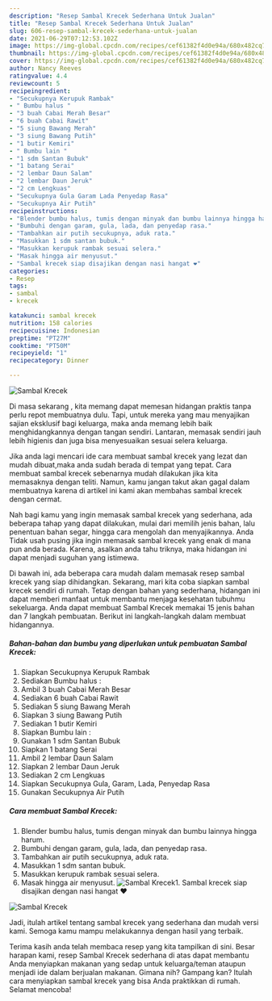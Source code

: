```yaml
---
description: "Resep Sambal Krecek Sederhana Untuk Jualan"
title: "Resep Sambal Krecek Sederhana Untuk Jualan"
slug: 606-resep-sambal-krecek-sederhana-untuk-jualan
date: 2021-06-29T07:12:53.102Z
image: https://img-global.cpcdn.com/recipes/cef61382f4d0e94a/680x482cq70/sambal-krecek-foto-resep-utama.jpg
thumbnail: https://img-global.cpcdn.com/recipes/cef61382f4d0e94a/680x482cq70/sambal-krecek-foto-resep-utama.jpg
cover: https://img-global.cpcdn.com/recipes/cef61382f4d0e94a/680x482cq70/sambal-krecek-foto-resep-utama.jpg
author: Nancy Reeves
ratingvalue: 4.4
reviewcount: 5
recipeingredient:
- "Secukupnya Kerupuk Rambak"
- " Bumbu halus "
- "3 buah Cabai Merah Besar"
- "6 buah Cabai Rawit"
- "5 siung Bawang Merah"
- "3 siung Bawang Putih"
- "1 butir Kemiri"
- " Bumbu lain "
- "1 sdm Santan Bubuk"
- "1 batang Serai"
- "2 lembar Daun Salam"
- "2 lembar Daun Jeruk"
- "2 cm Lengkuas"
- "Secukupnya Gula Garam Lada Penyedap Rasa"
- "Secukupnya Air Putih"
recipeinstructions:
- "Blender bumbu halus, tumis dengan minyak dan bumbu lainnya hingga harum."
- "Bumbuhi dengan garam, gula, lada, dan penyedap rasa."
- "Tambahkan air putih secukupnya, aduk rata."
- "Masukkan 1 sdm santan bubuk."
- "Masukkan kerupuk rambak sesuai selera."
- "Masak hingga air menyusut."
- "Sambal krecek siap disajikan dengan nasi hangat ❤️"
categories:
- Resep
tags:
- sambal
- krecek

katakunci: sambal krecek 
nutrition: 158 calories
recipecuisine: Indonesian
preptime: "PT27M"
cooktime: "PT50M"
recipeyield: "1"
recipecategory: Dinner

---
```



![Sambal Krecek](https://img-global.cpcdn.com/recipes/cef61382f4d0e94a/680x482cq70/sambal-krecek-foto-resep-utama.jpg)

Di masa  sekarang , kita memang dapat memesan hidangan praktis tanpa perlu repot membuatnya dulu. Tapi, untuk mereka yang mau menyajikan sajian eksklusif bagi keluarga, maka anda memang lebih baik menghidangkannya dengan tangan sendiri. Lantaran, memasak sendiri jauh lebih higienis dan juga bisa menyesuaikan sesuai selera keluarga.

Jika anda lagi mencari ide cara membuat sambal krecek yang lezat dan mudah dibuat,maka anda sudah berada di tempat yang tepat. Cara membuat sambal krecek  sebenarnya mudah dilakukan jika kita memasaknya dengan teliti. Namun, kamu jangan takut akan gagal dalam membuatnya 
karena di artikel ini kami akan membahas sambal krecek dengan cermat.  



Nah bagi kamu yang ingin memasak sambal krecek yang sederhana, ada beberapa tahap yang dapat dilakukan, mulai dari memilih jenis bahan, lalu penentuan bahan segar, hingga cara mengolah dan menyajikannya. Anda Tidak usah pusing jika ingin memasak sambal krecek yang enak di mana pun anda berada. Karena, asalkan anda  tahu triknya, maka hidangan ini dapat menjadi suguhan yang istimewa.

Di bawah ini, ada beberapa cara mudah dalam memasak resep sambal krecek yang siap dihidangkan. Sekarang, mari kita coba siapkan sambal krecek sendiri di rumah. Tetap dengan bahan yang sederhana, hidangan ini dapat memberi manfaat untuk membantu menjaga kesehatan tubuhmu sekeluarga. Anda dapat membuat Sambal Krecek memakai 15 jenis bahan dan 7 langkah pembuatan. Berikut ini langkah-langkah dalam membuat hidangannya.

<!--inarticleads1-->

##### Bahan-bahan dan bumbu yang diperlukan untuk pembuatan Sambal Krecek:

1. Siapkan Secukupnya Kerupuk Rambak
1. Sediakan  Bumbu halus :
1. Ambil 3 buah Cabai Merah Besar
1. Sediakan 6 buah Cabai Rawit
1. Sediakan 5 siung Bawang Merah
1. Siapkan 3 siung Bawang Putih
1. Sediakan 1 butir Kemiri
1. Siapkan  Bumbu lain :
1. Gunakan 1 sdm Santan Bubuk
1. Siapkan 1 batang Serai
1. Ambil 2 lembar Daun Salam
1. Siapkan 2 lembar Daun Jeruk
1. Sediakan 2 cm Lengkuas
1. Siapkan Secukupnya Gula, Garam, Lada, Penyedap Rasa
1. Gunakan Secukupnya Air Putih




<!--inarticleads2-->

##### Cara membuat Sambal Krecek:

1. Blender bumbu halus, tumis dengan minyak dan bumbu lainnya hingga harum.
1. Bumbuhi dengan garam, gula, lada, dan penyedap rasa.
1. Tambahkan air putih secukupnya, aduk rata.
1. Masukkan 1 sdm santan bubuk.
1. Masukkan kerupuk rambak sesuai selera.
1. Masak hingga air menyusut.
<img src="//assets-global.cpcdn.com/assets/icons/button_play-2c75c40dde080a61004c1f40b05d8f140eaff45d7e9e6481dc71c63d2e7c4909.png" alt="Sambal Krecek">1. Sambal krecek siap disajikan dengan nasi hangat ❤️
<img src="//assets-global.cpcdn.com/assets/icons/button_play-2c75c40dde080a61004c1f40b05d8f140eaff45d7e9e6481dc71c63d2e7c4909.png" alt="Sambal Krecek">



Jadi, itulah artikel tentang  sambal krecek  yang sederhana dan mudah versi kami. Semoga kamu mampu melakukannya dengan hasil yang terbaik. 

Terima kasih anda telah membaca resep yang kita tampilkan di sini. Besar harapan kami, resep  Sambal Krecek sederhana di atas dapat membantu Anda menyiapkan makanan yang sedap untuk keluarga/teman ataupun menjadi ide dalam berjualan makanan. Gimana nih? Gampang kan? Itulah cara menyiapkan sambal krecek yang bisa Anda praktikkan di rumah. Selamat mencoba!

